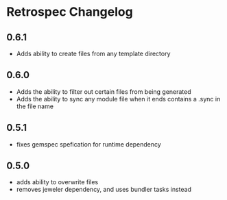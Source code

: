 # Retrospec Changelog
## 0.6.1
 * Adds ability to create files from any template directory 
## 0.6.0
 * Adds the ability to filter out certain files from being generated
 * Adds the ability to sync any module file when it ends contains a .sync in the file name
## 0.5.1
 * fixes gemspec spefication for runtime dependency
## 0.5.0
 * adds ability to overwrite files
 * removes jeweler dependency, and uses bundler tasks instead
